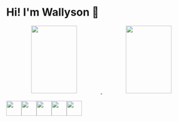 # Hi! I'm Wallyson 👻

<div align="center">
  <a href="https://github.com/Wallesu">
  <img height="180em" width="49%" src="https://github-readme-stats.vercel.app/api?username=Wallesu&show_icons=true&theme=omni&include_all_commits=true&count_private=true"/>
  <img height="180em%" width="49%" src="https://github-readme-stats.vercel.app/api/top-langs/?username=Wallesu&layout=compact&langs_count=7&theme=omni"/>
</div><br>
<div style="display: flex; justify-content: flex-start">
  <img height="40px" src="https://cdn.jsdelivr.net/gh/devicons/devicon/icons/javascript/javascript-original.svg" />
  <img height="40px" src="https://cdn.jsdelivr.net/gh/devicons/devicon/icons/vuejs/vuejs-original.svg" />
  <img height="40px" src="https://cdn.jsdelivr.net/gh/devicons/devicon/icons/nodejs/nodejs-original.svg" />
  <img height="40px" src="https://cdn.jsdelivr.net/gh/devicons/devicon/icons/html5/html5-original.svg" />
  <img height="40px" src="https://cdn.jsdelivr.net/gh/devicons/devicon/icons/css3/css3-original.svg" />
</div>

